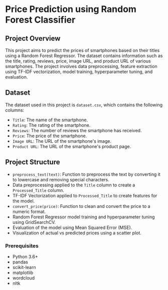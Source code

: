# Price Prediction using Random Forest Classifier

## Project Overview

This project aims to predict the prices of smartphones based on their titles using a Random Forest Regressor. The dataset contains information such as the title, rating, reviews, price, image URL, and product URL of various smartphones. The project involves data preprocessing, feature extraction using TF-IDF vectorization, model training, hyperparameter tuning, and evaluation.

## Dataset

The dataset used in this project is `dataset.csv`, which contains the following columns:

- `Title`: The name of the smartphone.
- `Rating`: The rating of the smartphone.
- `Reviews`: The number of reviews the smartphone has received.
- `Price`: The price of the smartphone.
- `Image URL`: The URL of the smartphone's image.
- `Product URL`: The URL of the smartphone's product page.

## Project Structure

- `preprocess_text(text)`: Function to preprocess the text by converting it to lowercase and removing special characters.
- Data preprocessing applied to the `Title` column to create a `Processed_Title` column.
- TF-IDF Vectorization applied to `Processed_Title` to create features for the model.
- `convert_price(price)`: Function to clean and convert the price to a numeric format.
- Random Forest Regressor model training and hyperparameter tuning using GridSearchCV.
- Evaluation of the model using Mean Squared Error (MSE).
- Visualization of actual vs predicted prices using a scatter plot.

### Prerequisites

- Python 3.6+
- pandas
- scikit-learn
- matplotlib
- wordcloud
- nltk

